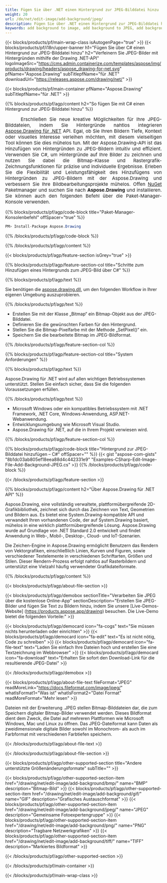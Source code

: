 ```yaml
---
title: Fügen Sie über .NET einen Hintergrund zur JPEG-Bilddatei hinzu
weight: 20
url: /de/net/edit-image/add-background/jpeg/
description: Fügen Sie über .NET einen Hintergrund zur JPEG-Bilddatei hinzu.
keywords: add background to image, add background to JPEG, add background via C#, 2D graphics, drawing API, edit bitmap C#, Drawing für .NET, save bitmap, save JPEG image, cross-platform 2D graphic library, Bitmap class, raster graphics drawing, draw background, rendering raster images, JPEG image file
---
```


{{< blocks/products/pf/main-wrap-class isAutogenPage="true" >}}
{{< blocks/products/pf/i18n/upper-banner h1="Fügen Sie über C# einen Hintergrund zur JPEG-Bilddatei hinzu" h2="Verfeinern Sie JPEG-Bilder mit Hintergründen mithilfe der Drawing .NET-API" logoImageSrc="https://cms.admin.containerize.com/templates/aspose/img/products/drawing/headers/aspose_drawing-for-net.svg" pfName="Aspose.Drawing" subTitlepfName="für .NET" downloadUrl="https://releases.aspose.com/drawing/net/" >}}

{{< blocks/products/pf/main-container pfName="Aspose.Drawing" subTitlepfName="für .NET" >}}


{{% blocks/products/pf/agp/content h2="So fügen Sie mit C# einen Hintergrund zur JPEG-Bilddatei hinzu" %}}

<p align="justify" style="text-indent:50px;font-size:15px;">
Erschließen Sie neue kreative Möglichkeiten für Ihre JPEG-Bilddateien, indem Sie Hintergründe nahtlos integrieren <a href="https://products.aspose.com/drawing/net">Aspose.Drawing für .NET</a> API. Egal, ob Sie Ihren Bildern Tiefe, Kontext oder visuelles Interesse verleihen möchten, mit diesem vielseitigen Tool können Sie dies mühelos tun. Mit der Aspose.Drawing-API ist das Hinzufügen von Hintergründen zu JPEG-Bildern intuitiv und effizient. Verwenden Sie C#, um Hintergründe auf Ihre Bilder zu zeichnen und nutzen Sie dabei die Bitmap-Klasse und Rastergrafik-Zeichnungsfunktionen für präzise und individuelle Ergebnisse. Erleben Sie die Flexibilität und Leistungsfähigkeit des Hinzufügens von Hintergründen zu JPEG-Bildern mit der Aspose.Drawing und verbessern Sie Ihre Bildbearbeitungsprojekte mühelos. Offen <a href="https://www.nuget.org/packages/aspose.drawing">NuGet</a> Paketmanager und suchen Sie nach <b>Aspose.Drawing</b> und installieren. Sie können auch den folgenden Befehl über die Paket-Manager-Konsole verwenden.</p>

{{% blocks/products/pf/agp/code-block title="Paket-Manager-Konsolenbefehl" offSpacer="true" %}}
```cs
PM> Install-Package Aspose.Drawing
```
{{% /blocks/products/pf/agp/code-block %}}

{{% /blocks/products/pf/agp/content %}}


{{< blocks/products/pf/agp/feature-section isGrey="true" >}}

{{% blocks/products/pf/agp/feature-section-col title="Schritte zum Hinzufügen eines Hintergrunds zum JPEG-Bild über C#" %}}

{{% blocks/products/pf/agp/text %}}

Sie benötigen die [aspose.drawing.dll](https://downloads.aspose.com/drawing/net), um den folgenden Workflow in Ihrer eigenen Umgebung auszuprobieren.

{{% /blocks/products/pf/agp/text %}}

+ Erstellen Sie mit der Klasse „Bitmap“ ein Bitmap-Objekt aus der JPEG-Bilddatei.
+ Definieren Sie die gewünschten Farben für den Hintergrund.
+ Stellen Sie die Bitmap-Pixelfarbe mit der Methode „SetPixel()“ ein.
+ Speichern Sie die bearbeitete Bitmap im JPEG-Bildformat.

{{% /blocks/products/pf/agp/feature-section-col %}}

{{% blocks/products/pf/agp/feature-section-col title="System Anforderungen" %}}

{{% blocks/products/pf/agp/text %}}

Aspose.Drawing für .NET wird auf allen wichtigen Betriebssystemen unterstützt. Stellen Sie einfach sicher, dass Sie die folgenden Voraussetzungen erfüllen.

{{% /blocks/products/pf/agp/text %}}

- Microsoft Windows oder ein kompatibles Betriebssystem mit .NET Framework, .NET Core, Windows-Anwendung, ASP.NET-Webanwendung.
- Entwicklungsumgebung wie Microsoft Visual Studio.
- Aspose.Drawing für .NET, auf die in Ihrem Projekt verwiesen wird.

{{% /blocks/products/pf/agp/feature-section-col %}}

{{% blocks/products/pf/agp/code-block title="Hintergrund zur JPEG-Bilddatei hinzufügen – C#" offSpacer="" %}}
{{< gist "aspose-com-gists" "8b1dc03ab805ef18eea88d4c442331e9" "Examples-CSharp-Edit-Image-File-Add-Background-JPEG.cs" >}}
{{% /blocks/products/pf/agp/code-block %}}

{{< /blocks/products/pf/agp/feature-section >}}


<!-- aboutfile Starts -->

{{% blocks/products/pf/agp/content h2="Über Aspose.Drawing für .NET API" %}}

Aspose.Drawing, eine vollständig verwaltete, plattformübergreifende 2D-Grafikbibliothek, zeichnet sich durch das Zeichnen von Text, Geometrien und Bildern aus. Es bietet eine System.Drawing-kompatible API und verwandelt Ihren vorhandenen Code, der auf System.Drawing basiert, mühelos in eine wirklich plattformübergreifende Lösung. Aspose.Drawing wurde auf Grundlage von .NET Standard 2.0 entwickelt und findet Anwendung in Web-, Mobil-, Desktop-, Cloud- und IoT-Szenarien.

Die Zeichen-Engine in Aspose.Drawing ermöglicht Benutzern das Rendern von Vektorgrafiken, einschließlich Linien, Kurven und Figuren, sowie verschiedener Textelemente in verschiedenen Schriftarten, Größen und Stilen. Dieser Rendern-Prozess erfolgt nahtlos auf Rasterbildern und unterstützt eine Vielzahl häufig verwendeter Grafikdateiformate.

{{% /blocks/products/pf/agp/content %}}


{{< blocks/products/pf/agp/about-file-section >}}

{{< blocks/products/pf/agp/demobox sectionTitle="Verarbeiten Sie JPEG über die kostenlose Online-App" sectionDescription="Erstellen Sie JPEG-Bilder und fügen Sie Text zu Bildern hinzu, indem Sie unsere [Live-Demos-Website] (https://products.aspose.app/drawing) besuchen. Die Live-Demo bietet die folgenden Vorteile:" >}}

{{< blocks/products/pf/agp/democard icon="fa-cogs" text="Sie müssen nichts herunterladen oder einrichten" >}}
{{< blocks/products/pf/agp/democard icon="fa-edit" text="Es ist nicht nötig, Code zu schreiben" >}}
{{< blocks/products/pf/agp/democard icon="fa-file-text" text="Laden Sie einfach Ihre Dateien hoch und erstellen Sie eine Textzeichnung im Webbrowser" >}}
{{< blocks/products/pf/agp/democard icon="fa-download" text="Erhalten Sie sofort den Download-Link für die resultierende JPEG-Datei" >}}

{{< /blocks/products/pf/agp/demobox >}}

{{< blocks/products/pf/agp/about-file-text fileFormat="JPEG" readMoreLink="https://docs.fileformat.com/image/jpeg/" whatIsFormat1="Was ist" whatIsFormat2="Datei Format" readMoreFormat="Mehr lesen" >}}

Dateien mit der Erweiterung .JPEG stellen Bitmap-Bilddateien dar, die zum Speichern digitaler Bitmap-Bilder verwendet werden. Dieses Bildformat dient dem Zweck, die Datei auf mehreren Plattformen wie Microsoft Windows, Mac und Linux zu öffnen. Das JPEG-Dateiformat kann Daten als zweidimensionale digitale Bilder sowohl im Monochrom- als auch im Farbformat mit verschiedenen Farbtiefen speichern.

{{< /blocks/products/pf/agp/about-file-text >}}

{{< /blocks/products/pf/agp/about-file-section >}}

<!-- aboutfile Ends -->


{{< blocks/products/pf/agp/other-supported-section title="Andere unterstützte Größenänderungsformate" subTitle="" >}}

{{< blocks/products/pf/agp/other-supported-section-item href="/drawing/net/edit-image/add-background/bmp/" name="BMP" description="Bitmap-Bild" >}}
{{< blocks/products/pf/agp/other-supported-section-item href="/drawing/net/edit-image/add-background/gif/" name="GIF" description="Grafisches Austauschformat" >}}
{{< blocks/products/pf/agp/other-supported-section-item href="/drawing/net/edit-image/add-background/jpeg/" name="JPEG" description="Gemeinsame Fotoexpertengruppe" >}}
{{< blocks/products/pf/agp/other-supported-section-item href="/drawing/net/edit-image/add-background/png/" name="PNG" description="Tragbare Netzwerkgrafiken" >}}
{{< blocks/products/pf/agp/other-supported-section-item href="/drawing/net/edit-image/add-background/tiff/" name="TIFF" description="Markiertes Bildformat" >}}

{{< /blocks/products/pf/agp/other-supported-section >}}

{{< /blocks/products/pf/main-container >}}

{{< /blocks/products/pf/main-wrap-class >}}
